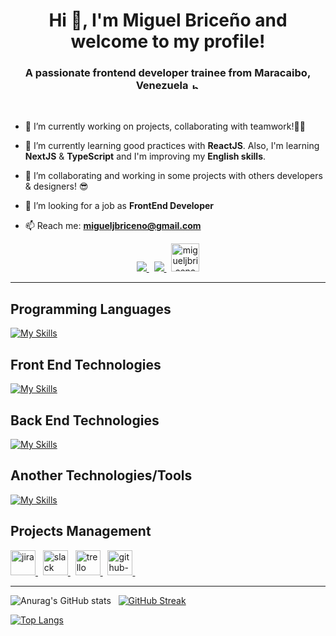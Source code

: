 <h1 align="center">Hi 👋, I'm Miguel Briceño and welcome to my profile!</h1>
<h3 align="center">A passionate frontend developer trainee from Maracaibo, Venezuela <img alt='bandera-venezuela' src='https://upload.wikimedia.org/wikipedia/commons/0/06/Flag_of_Venezuela.svg' width="15" height="10" style="max-width: 100%;" /></h3>

<br>

- 🔭 I’m currently working on projects, collaborating with teamwork!🤝🏻

- 🌱 I’m currently learning good practices with **ReactJS**. Also, I'm learning **NextJS** & **TypeScript** and I'm improving my **English skills**.

- 👯 I’m collaborating and working in some projects with others developers & designers! 😎

- 🤝 I’m looking for a job as **FrontEnd Developer**

- 📫 Reach me: **migueljbriceno@gmail.com**

<p align="center">
  <a href="https://www.linkedin.com/in/miguelbricenodev/?locale=en_US">
    <img src="https://skillicons.dev/icons?i=linkedin" />
  </a> &nbsp;
  <a href="https://discord.com/users/864706654750900284/">
    <img src="https://skillicons.dev/icons?i=discord" />
  </a> &nbsp;
  <a href="mailto:migueljbriceno@gmail.com"> 
    <img src="https://upload.wikimedia.org/wikipedia/commons/7/7e/Gmail_icon_%282020%29.svg" alt="migueljbriceno@gmail.com" height="45" /> 
   </a>
</p>

<hr />

## Programming Languages
[![My Skills](https://skillicons.dev/icons?i=js,ts,cs&theme=dark)](https://skillicons.dev)

## Front End Technologies
[![My Skills](https://skillicons.dev/icons?i=html,css,js,react,tailwind,styledcomponents,vite,webpack,netlify,vercel&theme=dark)](https://skillicons.dev)

## Back End Technologies
[![My Skills](https://skillicons.dev/icons?i=nodejs,expressjs,mongodb&theme=dark)](https://skillicons.dev)

## Another Technologies/Tools
[![My Skills](https://skillicons.dev/icons?i=git,bash,docker&theme=dark)](https://skillicons.dev)

## Projects Management 
<a href="https://www.atlassian.com/es/software/jira" target="_blank" rel="noreferrer"> <img src="https://static.cdnlogo.com/logos/j/41/jira.svg" alt="jira" width="40" height="40"/> </a> &nbsp;
<a href="https://slack.com/" target="_blank" rel="noreferrer"> <img src="https://upload.wikimedia.org/wikipedia/commons/d/d5/Slack_icon_2019.svg" alt="slack" width="40" height="40"/> </a> &nbsp;
<a href="https://trello.com/es" target="_blank" rel="noreferrer"> <img src="https://cdn.worldvectorlogo.com/logos/trello.svg" alt="trello" width="40" height="40"/> </a> &nbsp;
<a href="https://github.com/" target="_blank" rel="noreferrer"> <img src="https://github.githubassets.com/images/modules/logos_page/GitHub-Mark.png" alt="github-projects" width="40" /> </a> &nbsp;

<hr />

![Anurag's GitHub stats](https://github-readme-stats.vercel.app/api?username=mikejbp&show_icons=true&theme=tokyonight) &nbsp;
[![GitHub Streak](https://streak-stats.demolab.com?user=mikejbp&theme=tokyonight)](https://git.io/streak-stats)

[![Top Langs](https://github-readme-stats.vercel.app/api/top-langs/?username=mikejbp&layout=compact)](https://github.com/mikejbp/mikejbp)

